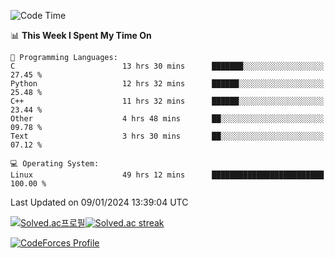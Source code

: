 
<!--START_SECTION:waka-->
![Code Time](http://img.shields.io/badge/Code%20Time-3%2C142%20hrs%2055%20mins-blue)

📊 **This Week I Spent My Time On** 

```text
💬 Programming Languages: 
C                        13 hrs 30 mins      ███████░░░░░░░░░░░░░░░░░░   27.45 % 
Python                   12 hrs 32 mins      ██████░░░░░░░░░░░░░░░░░░░   25.48 % 
C++                      11 hrs 32 mins      ██████░░░░░░░░░░░░░░░░░░░   23.44 % 
Other                    4 hrs 48 mins       ██░░░░░░░░░░░░░░░░░░░░░░░   09.78 % 
Text                     3 hrs 30 mins       ██░░░░░░░░░░░░░░░░░░░░░░░   07.12 % 

💻 Operating System: 
Linux                    49 hrs 12 mins      █████████████████████████   100.00 % 
```


 Last Updated on 09/01/2024 13:39:04 UTC
<!--END_SECTION:waka-->


[![Solved.ac프로필](http://mazassumnida.wtf/api/generate_badge?boj=hckim96)](https://solved.ac/hckim96)[![Solved.ac streak](http://mazandi.herokuapp.com/api?handle=hckim96&theme=dark)](https://solved.ac/hckim96)


[![CodeForces Profile](https://cf.leed.at?id=hckim96)](https://codeforces.com/profile/hckim96)

